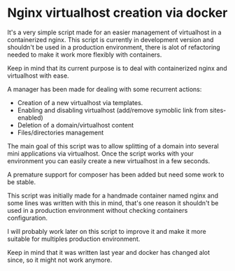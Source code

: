 # Nginx virtualhost creation via docker

It's a very simple script made for an easier management of virtualhost in a containerized nginx.
This script is currently in development version and shouldn't be used in a production environment, there is alot of refactoring needed
to make it work more flexibly with containers.

Keep in mind that its current purpose is to deal with containerized nginx and virtualhost with ease.

A manager has been made for dealing with some recurrent actions:
 - Creation of a new virtualhost via templates.
 - Enabling and disabling virtualhost (add/remove symoblic link from sites-enabled)
 - Deletion of a domain/virtualhost content
 - Files/directories management

The main goal of this script was to allow splitting of a domain into several mini applications via virtualhost.
Once the script works with your environment you can easily create a new virtualhost in a few seconds.

A premature support for composer has been added but need some work to be stable.

This script was initially made for a handmade container named nginx and some lines was written with this in mind, that's
one reason it shouldn't be used in a production environment without checking containers configuration.

I will probably work later on this script to improve it and make it more suitable for multiples production environment.

Keep in mind that it was written last year and docker has changed alot since, so it might not work anymore.
